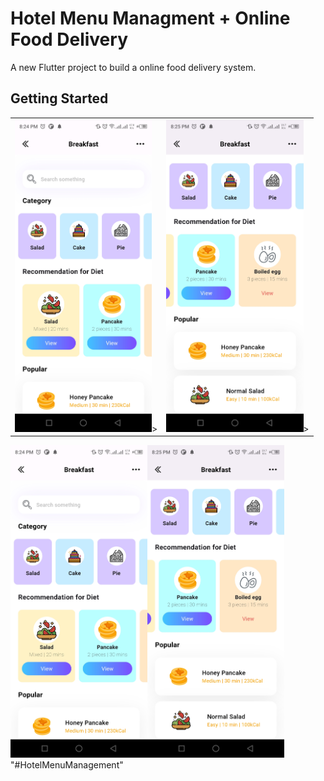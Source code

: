 # Hotel Menu Managment + Online Food Delivery 

A new Flutter project to build a online food delivery system.

## Getting Started

<table>
    <tr>
        <td><img src="assets/UI%20shots/1.jpg" height=500>></td>
        <td><img src="assets/UI%20shots/2.jpg" height=500>></td>
    </tr>

</table>



<img src="assets/UI%20shots/1.jpg" height=500><img src="assets/UI%20shots/2.jpg" height=500>
"#HotelMenuManagement" 
